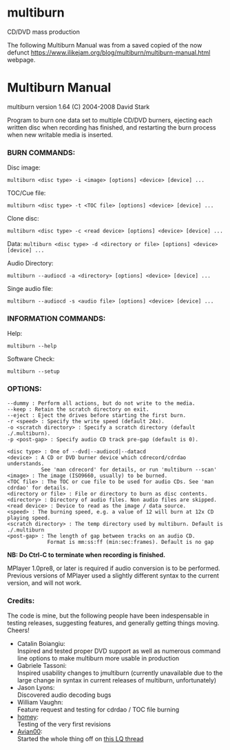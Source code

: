 # multiburn
CD/DVD mass production

The following Multiburn Manual was from a saved copied of the now defunct https://www.ilikejam.org/blog/multiburn/multiburn-manual.html webpage.

# Multiburn Manual

multiburn version 1.64 (C) 2004-2008 David Stark

Program to burn one data set to multiple CD/DVD burners, ejecting each written 
disc when recording has finished, and restarting the burn process when new 
writable media is inserted.

### BURN COMMANDS:
Disc image:

`multiburn <disc type> -i <image> [options] <device> [device] ...`
  
TOC/Cue file: 

`multiburn <disc type> -t <TOC file> [options] <device> [device] ...`
  
Clone disc: 

`multiburn <disc type> -c <read device> [options] <device> [device] ...`
  
Data: 
`multiburn <disc type> -d <directory or file> [options] <device> [device] ...`

Audio Directory: 

`multiburn --audiocd -a <directory> [options] <device> [device] ...`

Singe audio file: 

`multiburn --audiocd -s <audio file> [options] <device> [device] ...`


### INFORMATION COMMANDS:
Help:

`multiburn --help`

Software Check:

`multiburn --setup`

### OPTIONS:
```
--dummy : Perform all actions, but do not write to the media.
--keep : Retain the scratch directory on exit.
--eject : Eject the drives before starting the first burn.
-r <speed> : Specify the write speed (default 24x).
-o <scratch directory> : Specify a scratch directory (default ./.multiburn).
-p <post-gap> : Specify audio CD track pre-gap (default is 0).

<disc type> : One of --dvd|--audiocd|--datacd
<device> : A CD or DVD burner device which cdrecord/cdrdao understands.
           See 'man cdrecord' for details, or run 'multiburn --scan'
<image> : The image (ISO9660, usually) to be burned.
<TOC file> : The TOC or cue file to be used for audio CDs. See 'man cdrdao' for details.
<directory or file> : File or directory to burn as disc contents.
<directory> : Directory of audio files. Non audio files are skipped.
<read device> : Device to read as the image / data source.
<speed> : The burning speed, e.g. a value of 12 will burn at 12x CD playing speed.
<scratch directory> : The temp directory used by multiburn. Default is ./.multiburn
<post-gap> : The length of gap between tracks on an audio CD.
             Format is mm:ss:ff (min:sec:frames). Default is no gap
```
**NB: Do Ctrl-C to terminate when recording is finished.**

MPlayer 1.0pre8, or later is required if audio conversion is to be performed. Previous versions of MPlayer used a slightly different syntax to the current version, and will not work.

### Credits:

The code is mine, but the following people have been indespensable in testing releases, suggesting features, and generally getting things moving. Cheers!
- Catalin Boiangiu:  
Inspired and tested proper DVD support as well as numerous command line options to make multiburn more usable in production
- Gabriele Tassoni:  
Inspired usability changes to jmultiburn (currently unavailable due to the large change in syntax in current releases of multiburn, unfortunately)
- Jason Lyons:  
Discovered audio decoding bugs
- William Vaughn:  
Feature request and testing for cdrdao / TOC file burning
- [homey](http://www.linuxquestions.org/questions/member.php?u=77716):  
Testing of the very first revisions
- [Avian00](http://www.linuxquestions.org/questions/member.php?u=30840):  
Started the whole thing off on [this LQ thread](http://www.linuxquestions.org/questions/showthread.php?s=&threadid=209957) 
